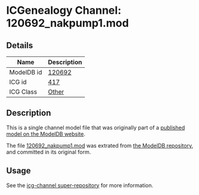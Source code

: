 # ICGenealogy Channel: 120692\_nakpump1.mod

## Details

Name | Description
---- | -----------
ModelDB id | [120692](http://senselab.med.yale.edu/ModelDB/ShowModel.cshtml?model=120692)
ICG id | [417](http://icg.neurotheory.ox.ac.uk/channels/other/417)
ICG Class | [Other](http://icg.neurotheory.ox.ac.uk/channels/other)

## Description

This is a single channel model file that was originally part of a [published model on the ModelDB website](http://senselab.med.yale.edu/mModelDB/ShowModel.cshtml?model=120692).

The file [120692\_nakpump1.mod](120692_nakpump1.mod) was extrated from [the ModelDB repository](http://senselab.med.yale.edu/ModelDB/ShowModel.cshtml?model=120692), and committed in its original form.

## Usage

See the [icg-channel super-repository](https://github.com/icgenealogy/icg-channels) for more information.